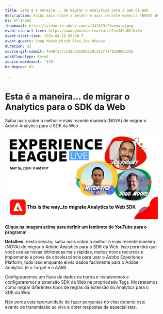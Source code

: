 ```yaml
---
title: Esta é a maneira... de migrar o Analytics para o SDK da Web
description: Saiba mais sobre a melhor e mais recente maneira (NOVA) de migrar o Adobe Analytics para o SDK da Web
kt: KT-15382
thumbnail: https://video.tv.adobe.com/v/3428791?format=jpeg
event-cta-url-live: https://www.youtube.com/watch?v=J4fuB2fki8o
event-start-time: 2024-04-18 09:00-7
event-guests: Doug Moore,Mitch Rice,Joe Khoury
duration: 25
source-git-commit: 4590f2cfc142bc5520b2c9cd12f7af1b6906b33b
workflow-type: tm+mt
source-wordcount: '179'
ht-degree: 0%

---
```


# Esta é a maneira... de migrar o Analytics para o SDK da Web

Saiba mais sobre a melhor e mais recente maneira (NOVA) de migrar o Adobe Analytics para o SDK da Web.

[![ExL LIVE 16 de maio de 2024](assets/WebBanner-May16-2024.jpg)](https://www.youtube.com/watch?v=J4fuB2fki8o)

**Clique na imagem acima para definir um lembrete do YouTube para o programa!**


**Detalhes**: nesta sessão, saiba mais sobre a melhor e mais recente maneira (NOVA) de migrar o Adobe Analytics para o SDK da Web. Isso permitirá que você use as novas bibliotecas mais rápidas, muitos novos recursos e implemente à prova de obsolescência para usar o Adobe Experience Platform, tudo isso enquanto envia dados facilmente para o Adobe Analytics (e o Target e o AAM).

Configuraremos um fluxo de dados na borda e instalaremos e configuraremos a extensão SDK da Web na propriedade Tags. Mostraremos como migrar diferentes tipos de regras da extensão do Analytics para o SDK da Web.

Não perca esta oportunidade de fazer perguntas no chat durante este evento de transmissão ao vivo e obter respostas de especialistas.

